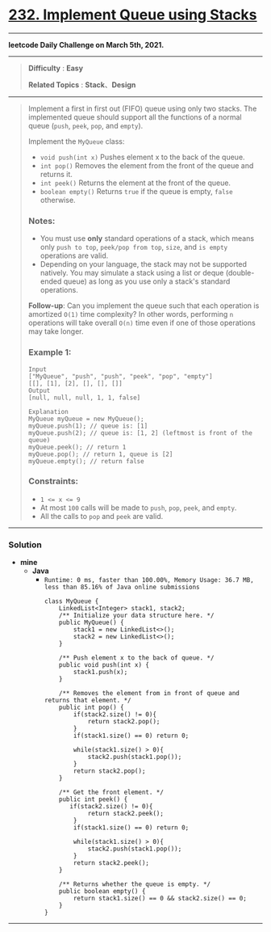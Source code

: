 # [232. Implement Queue using Stacks](https://leetcode.com/problems/implement-queue-using-stacks/)

---

**leetcode Daily Challenge on March 5th, 2021.**

---

> **Difficulty** : **Easy**
>
> **Related Topics** : **Stack**、**Design**

---

> Implement a first in first out (FIFO) queue using only two stacks.
> The implemented queue should support all the functions of a normal queue (`push`, `peek`, `pop`, and `empty`).
>
> Implement the `MyQueue` class:
> * `void push(int x)` Pushes element x to the back of the queue.
> * `int pop()` Removes the element from the front of the queue and returns it.
> * `int peek()` Returns the element at the front of the queue.
> * `boolean empty()` Returns `true` if the queue is empty, `false` otherwise.
>
> ### Notes:
> * You must use **only** standard operations of a stack, which means only `push to top`, `peek/pop from top`, `size`, and `is empty` operations are valid.
> * Depending on your language, the stack may not be supported natively. You may simulate a stack using a list or deque (double-ended queue) as long as you use only a stack's standard operations.
>
>
> **Follow-up**: Can you implement the queue such that each operation is amortized `O(1)` time complexity?
> In other words, performing `n` operations will take overall `O(n)` time even if one of those operations may take longer.
>
>
>
> ### Example 1:
> ```
> Input
> ["MyQueue", "push", "push", "peek", "pop", "empty"]
> [[], [1], [2], [], [], []]
> Output
> [null, null, null, 1, 1, false]
>
> Explanation
> MyQueue myQueue = new MyQueue();
> myQueue.push(1); // queue is: [1]
> myQueue.push(2); // queue is: [1, 2] (leftmost is front of the queue)
> myQueue.peek(); // return 1
> myQueue.pop(); // return 1, queue is [2]
> myQueue.empty(); // return false
> ```
>
> ### Constraints:
> * `1 <= x <= 9`
> * At most `100` calls will be made to `push`, `pop`, `peek`, and `empty`.
> * All the calls to `pop` and `peek` are valid.

---


### Solution
* **mine**
  * **Java**
    * `Runtime: 0 ms, faster than 100.00%, Memory Usage: 36.7 MB, less than 85.16% of Java online submissions`
      ```
      class MyQueue {
          LinkedList<Integer> stack1, stack2;
          /** Initialize your data structure here. */
          public MyQueue() {
              stack1 = new LinkedList<>();
              stack2 = new LinkedList<>();
          }

          /** Push element x to the back of queue. */
          public void push(int x) {
              stack1.push(x);
          }

          /** Removes the element from in front of queue and returns that element. */
          public int pop() {
              if(stack2.size() != 0){
                  return stack2.pop();
              }
              if(stack1.size() == 0) return 0;

              while(stack1.size() > 0){
                  stack2.push(stack1.pop());
              }
              return stack2.pop();
          }

          /** Get the front element. */
          public int peek() {
             if(stack2.size() != 0){
                  return stack2.peek();
              }
              if(stack1.size() == 0) return 0;

              while(stack1.size() > 0){
                  stack2.push(stack1.pop());
              }
              return stack2.peek();
          }

          /** Returns whether the queue is empty. */
          public boolean empty() {
              return stack1.size() == 0 && stack2.size() == 0;
          }
      }
      ```

---
